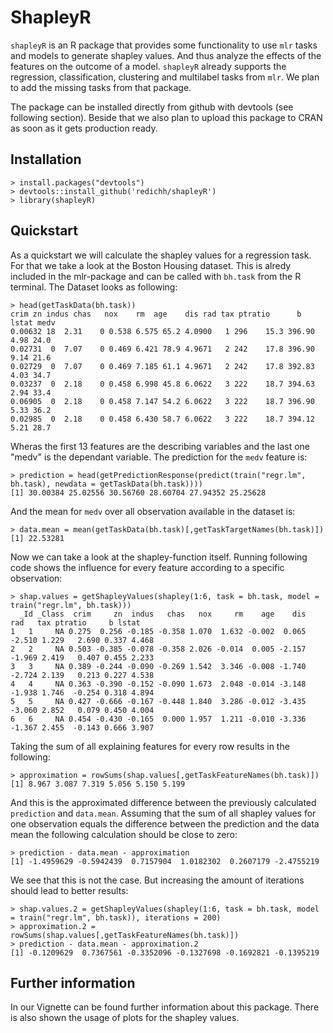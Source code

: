 # ShapleyR
`shapleyR` is an R package that provides some functionality to use `mlr` tasks and models to generate shapley values. And thus analyze the effects of the features on the outcome of a model.
`shapleyR` already supports the regression, classification, clustering and multilabel tasks from `mlr`. We plan to add the missing tasks from that package.

The package can be installed directly from github with devtools (see following section). Beside that we also plan to upload this package to CRAN as soon as it gets production ready.

## Installation
```
> install.packages("devtools")
> devtools::install_github('redichh/shapleyR')
> library(shapleyR)
```

## Quickstart

As a quickstart we will calculate the shapley values for a regression task. For that we take a look at the Boston Housing dataset. This is alredy included in the mlr-package and can be called with `bh.task` from the R terminal.
The Dataset looks as following:

```
> head(getTaskData(bh.task))
crim zn indus chas   nox    rm  age    dis rad tax ptratio      b lstat medv
0.00632 18  2.31    0 0.538 6.575 65.2 4.0900   1 296    15.3 396.90  4.98 24.0
0.02731  0  7.07    0 0.469 6.421 78.9 4.9671   2 242    17.8 396.90  9.14 21.6
0.02729  0  7.07    0 0.469 7.185 61.1 4.9671   2 242    17.8 392.83  4.03 34.7
0.03237  0  2.18    0 0.458 6.998 45.8 6.0622   3 222    18.7 394.63  2.94 33.4
0.06905  0  2.18    0 0.458 7.147 54.2 6.0622   3 222    18.7 396.90  5.33 36.2
0.02985  0  2.18    0 0.458 6.430 58.7 6.0622   3 222    18.7 394.12  5.21 28.7
```

Wheras the first 13 features are the describing variables and the last one "medv" is the dependant variable. The prediction for the `medv` feature is:
```
> prediction = head(getPredictionResponse(predict(train("regr.lm", bh.task), newdata = getTaskData(bh.task))))
[1] 30.00384 25.02556 30.56760 28.60704 27.94352 25.25628
```

And the mean for `medv` over all observation available in the dataset is:
```
> data.mean = mean(getTaskData(bh.task)[,getTaskTargetNames(bh.task)])
[1] 22.53281
```

Now we can take a look at the shapley-function itself. Running following code shows the influence for every feature according to a specific observation:
```
> shap.values = getShapleyValues(shapley(1:6, task = bh.task, model = train("regr.lm", bh.task)))
  _Id _Class  crim     zn  indus   chas   nox     rm    age    dis    rad   tax ptratio     b lstat
1   1     NA 0.275  0.256 -0.185 -0.358 1.070  1.632 -0.002  0.065 -2.510 1.229   2.690 0.337 4.468
2   2     NA 0.503 -0.385 -0.078 -0.358 2.026 -0.014  0.005 -2.157 -1.969 2.419   0.407 0.455 2.233
3   3     NA 0.389 -0.244 -0.090 -0.269 1.542  3.346 -0.008 -1.740 -2.724 2.139   0.213 0.227 4.538
4   4     NA 0.363 -0.390 -0.152 -0.090 1.673  2.048 -0.014 -3.148 -1.938 1.746  -0.254 0.318 4.894
5   5     NA 0.427 -0.666 -0.167 -0.448 1.840  3.286 -0.012 -3.435 -3.060 2.852   0.079 0.450 4.004
6   6     NA 0.454 -0.430 -0.165  0.000 1.957  1.211 -0.010 -3.336 -1.367 2.455  -0.143 0.666 3.907
```

Taking the sum of all explaining features for every row results in the following:
```
> approximation = rowSums(shap.values[,getTaskFeatureNames(bh.task)])
[1] 8.967 3.087 7.319 5.056 5.150 5.199
```

And this is the approximated difference between the previously calculated `prediction` and `data.mean`. Assuming that the sum of all shapley values for one observation equals the difference between the prediction and the data mean the following calculation should be close to zero:
```
> prediction - data.mean - approximation
[1] -1.4959629 -0.5942439  0.7157904  1.0182302  0.2607179 -2.4755219
```

We see that this is not the case. But increasing the amount of iterations should lead to better results:

```
> shap.values.2 = getShapleyValues(shapley(1:6, task = bh.task, model = train("regr.lm", bh.task)), iterations = 200)
> approximation.2 = rowSums(shap.values[,getTaskFeatureNames(bh.task)])
> prediction - data.mean - approximation.2
[1] -0.1209629  0.7367561 -0.3352096 -0.1327698 -0.1692821 -0.1395219
```

## Further information
In our Vignette can be found further information about this package. There is also shown the usage of plots for the shapley values.

